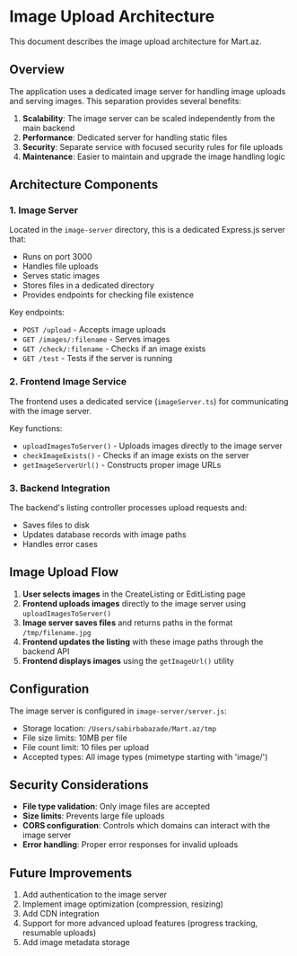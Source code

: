 # Image Upload Architecture

This document describes the image upload architecture for Mart.az.

## Overview

The application uses a dedicated image server for handling image uploads and serving images. This separation provides several benefits:

1. **Scalability**: The image server can be scaled independently from the main backend
2. **Performance**: Dedicated server for handling static files
3. **Security**: Separate service with focused security rules for file uploads
4. **Maintenance**: Easier to maintain and upgrade the image handling logic

## Architecture Components

### 1. Image Server

Located in the `image-server` directory, this is a dedicated Express.js server that:

- Runs on port 3000
- Handles file uploads
- Serves static images 
- Stores files in a dedicated directory
- Provides endpoints for checking file existence

Key endpoints:
- `POST /upload` - Accepts image uploads
- `GET /images/:filename` - Serves images
- `GET /check/:filename` - Checks if an image exists
- `GET /test` - Tests if the server is running

### 2. Frontend Image Service

The frontend uses a dedicated service (`imageServer.ts`) for communicating with the image server.

Key functions:
- `uploadImagesToServer()` - Uploads images directly to the image server
- `checkImageExists()` - Checks if an image exists on the server
- `getImageServerUrl()` - Constructs proper image URLs

### 3. Backend Integration

The backend's listing controller processes upload requests and:
- Saves files to disk
- Updates database records with image paths
- Handles error cases

## Image Upload Flow

1. **User selects images** in the CreateListing or EditListing page
2. **Frontend uploads images** directly to the image server using `uploadImagesToServer()`
3. **Image server saves files** and returns paths in the format `/tmp/filename.jpg`
4. **Frontend updates the listing** with these image paths through the backend API
5. **Frontend displays images** using the `getImageUrl()` utility

## Configuration

The image server is configured in `image-server/server.js`:
- Storage location: `/Users/sabirbabazade/Mart.az/tmp`
- File size limits: 10MB per file
- File count limit: 10 files per upload
- Accepted types: All image types (mimetype starting with 'image/')

## Security Considerations

- **File type validation**: Only image files are accepted
- **Size limits**: Prevents large file uploads
- **CORS configuration**: Controls which domains can interact with the image server
- **Error handling**: Proper error responses for invalid uploads

## Future Improvements

1. Add authentication to the image server
2. Implement image optimization (compression, resizing)
3. Add CDN integration
4. Support for more advanced upload features (progress tracking, resumable uploads)
5. Add image metadata storage 